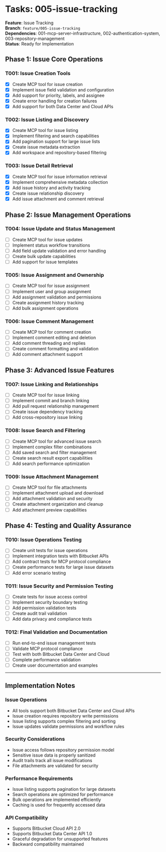 # Tasks: 005-issue-tracking

**Feature**: Issue Tracking  
**Branch**: `feature/005-issue-tracking`  
**Dependencies**: 001-mcp-server-infrastructure, 002-authentication-system, 003-repository-management  
**Status**: Ready for Implementation

## Phase 1: Issue Core Operations

### T001: Issue Creation Tools
- [x] Create MCP tool for issue creation
- [x] Implement issue field validation and configuration
- [x] Add support for priority, labels, and assignee
- [x] Create error handling for creation failures
- [x] Add support for both Data Center and Cloud APIs

### T002: Issue Listing and Discovery
- [x] Create MCP tool for issue listing
- [x] Implement filtering and search capabilities
- [x] Add pagination support for large issue lists
- [x] Create issue metadata extraction
- [x] Add workspace and repository-based filtering

### T003: Issue Detail Retrieval
- [x] Create MCP tool for issue information retrieval
- [x] Implement comprehensive metadata collection
- [x] Add issue history and activity tracking
- [x] Create issue relationship discovery
- [x] Add issue attachment and comment retrieval

## Phase 2: Issue Management Operations

### T004: Issue Update and Status Management
- [ ] Create MCP tool for issue updates
- [ ] Implement status workflow transitions
- [ ] Add field update validation and error handling
- [ ] Create bulk update capabilities
- [ ] Add support for issue templates

### T005: Issue Assignment and Ownership
- [ ] Create MCP tool for issue assignment
- [ ] Implement user and group assignment
- [ ] Add assignment validation and permissions
- [ ] Create assignment history tracking
- [ ] Add bulk assignment operations

### T006: Issue Comment Management
- [ ] Create MCP tool for comment creation
- [ ] Implement comment editing and deletion
- [ ] Add comment threading and replies
- [ ] Create comment formatting and validation
- [ ] Add comment attachment support

## Phase 3: Advanced Issue Features

### T007: Issue Linking and Relationships
- [ ] Create MCP tool for issue linking
- [ ] Implement commit and branch linking
- [ ] Add pull request relationship management
- [ ] Create issue dependency tracking
- [ ] Add cross-repository issue linking

### T008: Issue Search and Filtering
- [ ] Create MCP tool for advanced issue search
- [ ] Implement complex filter combinations
- [ ] Add saved search and filter management
- [ ] Create search result export capabilities
- [ ] Add search performance optimization

### T009: Issue Attachment Management
- [ ] Create MCP tool for file attachments
- [ ] Implement attachment upload and download
- [ ] Add attachment validation and security
- [ ] Create attachment organization and cleanup
- [ ] Add attachment preview capabilities

## Phase 4: Testing and Quality Assurance

### T010: Issue Operations Testing
- [ ] Create unit tests for issue operations
- [ ] Implement integration tests with Bitbucket APIs
- [ ] Add contract tests for MCP protocol compliance
- [ ] Create performance tests for large issue datasets
- [ ] Add error scenario testing

### T011: Issue Security and Permission Testing
- [ ] Create tests for issue access control
- [ ] Implement security boundary testing
- [ ] Add permission validation tests
- [ ] Create audit trail validation
- [ ] Add data privacy and compliance tests

### T012: Final Validation and Documentation
- [ ] Run end-to-end issue management tests
- [ ] Validate MCP protocol compliance
- [ ] Test with both Bitbucket Data Center and Cloud
- [ ] Complete performance validation
- [ ] Create user documentation and examples

---

## Implementation Notes

### Issue Operations
- All tools support both Bitbucket Data Center and Cloud APIs
- Issue creation requires repository write permissions
- Issue listing supports complex filtering and sorting
- Issue updates validate permissions and workflow rules

### Security Considerations
- Issue access follows repository permission model
- Sensitive issue data is properly sanitized
- Audit trails track all issue modifications
- File attachments are validated for security

### Performance Requirements
- Issue listing supports pagination for large datasets
- Search operations are optimized for performance
- Bulk operations are implemented efficiently
- Caching is used for frequently accessed data

### API Compatibility
- Supports Bitbucket Cloud API 2.0
- Supports Bitbucket Data Center API 1.0
- Graceful degradation for unsupported features
- Backward compatibility maintained
